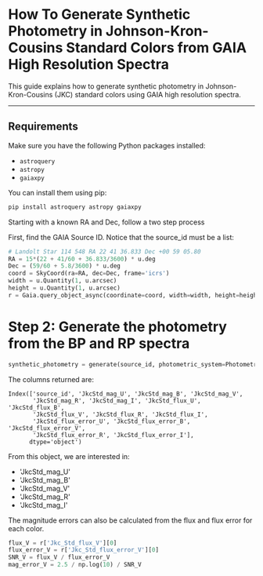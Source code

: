 # How To Generate Synthetic Photometry in Johnson-Kron-Cousins Standard Colors from GAIA High Resolution Spectra

This guide explains how to generate synthetic photometry in Johnson-Kron-Cousins (JKC) standard colors using GAIA high resolution spectra.

---

## Requirements

Make sure you have the following Python packages installed:

- `astroquery`
- `astropy`
- `gaiaxpy`

You can install them using pip:

```bash
pip install astroquery astropy gaiaxpy
```

Starting with a known RA and Dec, follow a two step process

First, find the GAIA Source ID.  Notice that the source_id must be a list:
```python
# Landolt Star 114 548 RA 22 41 36.833 Dec +00 59 05.80
RA = 15*(22 + 41/60 + 36.833/3600) * u.deg
Dec = (59/60 + 5.8/3600) * u.deg
coord = SkyCoord(ra=RA, dec=Dec, frame='icrs')
width = u.Quantity(1, u.arcsec)
height = u.Quantity(1, u.arcsec)
r = Gaia.query_object_async(coordinate=coord, width=width, height=height)
```

# Step 2: Generate the photometry from the BP and RP spectra
```python
synthetic_photometry = generate(source_id, photometric_system=PhotometricSystem.JKC_Std)
```

The columns returned are:
```text
Index(['source_id', 'JkcStd_mag_U', 'JkcStd_mag_B', 'JkcStd_mag_V',
       'JkcStd_mag_R', 'JkcStd_mag_I', 'JkcStd_flux_U', 'JkcStd_flux_B',
       'JkcStd_flux_V', 'JkcStd_flux_R', 'JkcStd_flux_I',
       'JkcStd_flux_error_U', 'JkcStd_flux_error_B', 'JkcStd_flux_error_V',
       'JkcStd_flux_error_R', 'JkcStd_flux_error_I'],
      dtype='object')
```

From this object, we are interested in:
- 'JkcStd_mag_U'
- 'JkcStd_mag_B'
- 'JkcStd_mag_V'
- 'JkcStd_mag_R'
- 'JkcStd_mag_I'

The magnitude errors can also be calculated from the flux and flux error for each color.
```python
flux_V = r['Jkc_Std_flux_V'][0]
flux_error_V = r['Jkc_Std_flux_error_V'][0]
SNR_V = flux_V / flux_error_V
mag_error_V = 2.5 / np.log(10) / SNR_V
```
